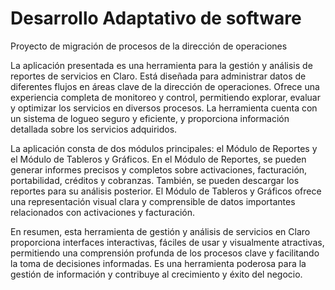 # Desarrollo Adaptativo de software
Proyecto de migración de procesos de la dirección de operaciones

La aplicación presentada es una herramienta para la gestión y análisis de reportes de servicios en Claro. Está diseñada para administrar datos de diferentes flujos en áreas clave de la dirección de operaciones. Ofrece una experiencia completa de monitoreo y control, permitiendo explorar, evaluar y optimizar los servicios en diversos procesos. La herramienta cuenta con un sistema de logueo seguro y eficiente, y proporciona información detallada sobre los servicios adquiridos.

La aplicación consta de dos módulos principales: el Módulo de Reportes y el Módulo de Tableros y Gráficos. En el Módulo de Reportes, se pueden generar informes precisos y completos sobre activaciones, facturación, portabilidad, créditos y cobranzas. También, se pueden descargar los reportes para su análisis posterior. El Módulo de Tableros y Gráficos ofrece una representación visual clara y comprensible de datos importantes relacionados con activaciones y facturación.

En resumen, esta herramienta de gestión y análisis de servicios en Claro proporciona interfaces interactivas, fáciles de usar y visualmente atractivas, permitiendo una comprensión profunda de los procesos clave y facilitando la toma de decisiones informadas. Es una herramienta poderosa para la gestión de información y contribuye al crecimiento y éxito del negocio.
